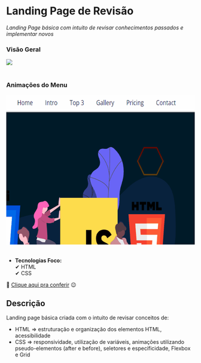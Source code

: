 # Landing Page de Revisão 

*Landing Page básica com intuito de revisar conhecimentos passados e implementar novos*

### Visão Geral
<div><img src='./assets/gifs/overview.gif' height='400'></div>
<br>

### Animações do Menu
<div><img src='./assets/gifs/menu-animations.gif' height='400'></div>
<br>

- **Tecnologias Foco:** <br>
✔ HTML <br>
✔ CSS

🔗 <a href="https://jeanpcb.github.io/Landing-Page-Revisao/">Clique aqui pra conferir</a> 😉

## Descrição

Landing page básica criada com o intuito de revisar conceitos de:
- HTML => estruturação e organização dos elementos HTML, acessibilidade
- CSS => responsividade, utilização de variáveis, animações utilizando pseudo-elementos (after e before), seletores e especificidade, Flexbox e Grid
